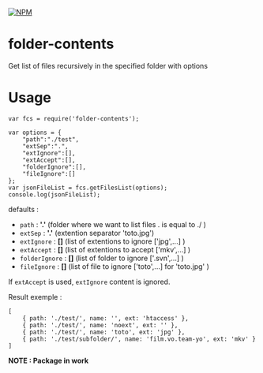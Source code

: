 [![NPM](https://nodei.co/npm/folder-contents.png?downloads=true&stars=true)](https://nodei.co/npm/folder-contents/)

**folder-contents**
===================

Get list of files recursively in the specified folder with options

**Usage**
=========

    var fcs = require('folder-contents');

    var options = {
        "path":"./test",
        "extSep":".",
        "extIgnore":[],
        "extAccept":[],
        "folderIgnore":[],
        "fileIgnore":[]
    };
    var jsonFileList = fcs.getFilesList(options);
    console.log(jsonFileList);

defaults :
* `path` : **'.'** (folder where we want to list files . is equal to ./ )
* `extSep` : **'.'** (extention separator 'toto.jpg')
* `extIgnore` : **[]** (list of extentions to ignore ['jpg',...] )
* `extAccept` : **[]** (list of extentions to accept ['mkv',...] )
* `folderIgnore` : **[]** (list of folder to ignore ['.svn',...] )
* `fileIgnore` : **[]** (list of file to ignore ['toto',...] for 'toto.jpg' )

If `extAccept` is used, `extIgnore` content is ignored.

Result exemple :

    [
        { path: './test/', name: '', ext: 'htaccess' },
        { path: './test/', name: 'noext', ext: '' },
        { path: './test/', name: 'toto', ext: 'jpg' },
        { path: './test/subfolder/', name: 'film.vo.team-yo', ext: 'mkv' }
    ]

**NOTE : Package in work**
